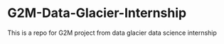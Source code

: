 # G2M-Data-Glacier-Internship

This is a repo for G2M project from data glacier data science internship 
